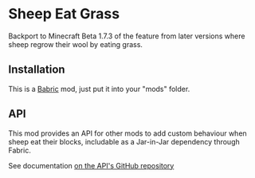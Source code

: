 # Sheep Eat Grass

Backport to Minecraft Beta 1.7.3 of the feature from later versions where sheep
regrow their wool by eating grass.

## Installation
This is a [Babric](https://babric.github.io/) mod, just put it into your "mods" folder.

## API
This mod provides an API for other mods to add custom behaviour when sheep eat their blocks, includable as a Jar-in-Jar dependency through Fabric.

See documentation [on the API's GitHub repository](https://github.com/Zekromaster/SHeepEatGrass.API)